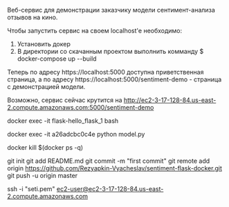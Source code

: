 Веб-сервис для демонстрации заказчику модели сентимент-анализа отзывов на кино.

Чтобы запустить сервис на своем localhost'e необходимо:
1. Установить докер
2. В директории со скачанным проектом выполнить комманду $ docker-compose up --build

Теперь по адресу https://localhost:5000 доступна приветственная страница, а по адресу https://localhost:5000/sentiment-demo - страница с демонстрацией модели.

Возможно, сервис сейчас крутится на http://ec2-3-17-128-84.us-east-2.compute.amazonaws.com:5000/sentiment-demo
















docker exec -it flask-hello_flask_1 bash

docker exec -it a26adcbc0c4e python model.py

docker kill $(docker ps -q)

git init
git add README.md
git commit -m "first commit"
git remote add origin https://github.com/Rezyapkin-Vyacheslav/sentiment-flask-docker.git
git push -u origin master

ssh -i "seti.pem" ec2-user@ec2-3-17-128-84.us-east-2.compute.amazonaws.com
